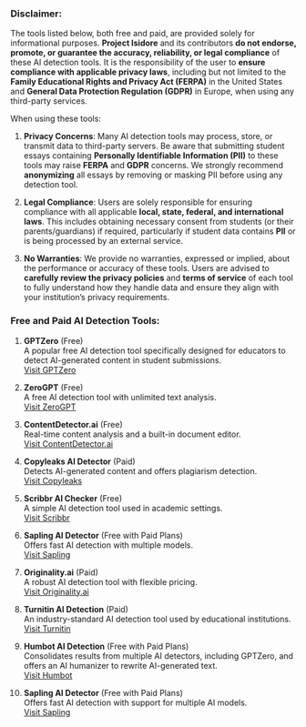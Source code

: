 ### **Disclaimer:**

The tools listed below, both free and paid, are provided solely for informational purposes. **Project Isidore** and its contributors **do not endorse, promote, or guarantee the accuracy, reliability, or legal compliance** of these AI detection tools. It is the responsibility of the user to **ensure compliance with applicable privacy laws**, including but not limited to the **Family Educational Rights and Privacy Act (FERPA)** in the United States and **General Data Protection Regulation (GDPR)** in Europe, when using any third-party services.

When using these tools:

1.  **Privacy Concerns**: Many AI detection tools may process, store, or transmit data to third-party servers. Be aware that submitting student essays containing **Personally Identifiable Information (PII)** to these tools may raise **FERPA** and **GDPR** concerns. We strongly recommend **anonymizing** all essays by removing or masking PII before using any detection tool.
    
2.  **Legal Compliance**: Users are solely responsible for ensuring compliance with all applicable **local, state, federal, and international laws**. This includes obtaining necessary consent from students (or their parents/guardians) if required, particularly if student data contains **PII** or is being processed by an external service.
    
3.  **No Warranties**: We provide no warranties, expressed or implied, about the performance or accuracy of these tools. Users are advised to **carefully review the privacy policies** and **terms of service** of each tool to fully understand how they handle data and ensure they align with your institution’s privacy requirements.
    

### **Free and Paid AI Detection Tools**:

1.  **GPTZero** (Free)  
    A popular free AI detection tool specifically designed for educators to detect AI-generated content in student submissions.  
    [Visit GPTZero](https://gptzero.me)
    
2.  **ZeroGPT** (Free)  
    A free AI detection tool with unlimited text analysis.  
    [Visit ZeroGPT](https://zerogpt.com)
    
3.  **ContentDetector.ai** (Free)  
    Real-time content analysis and a built-in document editor.  
    [Visit ContentDetector.ai](https://contentdetector.ai)
    
4.  **Copyleaks AI Detector** (Paid)  
    Detects AI-generated content and offers plagiarism detection.  
    [Visit Copyleaks](https://copyleaks.com)
    
5.  **Scribbr AI Checker** (Free)  
    A simple AI detection tool used in academic settings.  
    [Visit Scribbr](https://www.scribbr.com/ai-detector/)
    
6.  **Sapling AI Detector** (Free with Paid Plans)  
    Offers fast AI detection with multiple models.  
    [Visit Sapling](https://sapling.ai)
    
7.  **Originality.ai** (Paid)  
    A robust AI detection tool with flexible pricing.  
    [Visit Originality.ai](https://www.originality.ai)
    
8.  **Turnitin AI Detection** (Paid)  
    An industry-standard AI detection tool used by educational institutions.  
    [Visit Turnitin](https://www.turnitin.com)
    
9.  **Humbot AI Detection** (Free with Paid Plans)  
    Consolidates results from multiple AI detectors, including GPTZero, and offers an AI humanizer to rewrite AI-generated text.  
    [Visit Humbot](https://humbot.io)
    
10.  **Sapling AI Detector** (Free with Paid Plans)  
    Offers fast AI detection with support for multiple AI models.  
    [Visit Sapling](https://sapling.ai)
